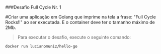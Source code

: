 ###Desafio Full Cycle Nr. 1

#Criar uma aplicação em Golang que imprime na tela a frase: "Full Cycle Rocks!!" ao ser executada. E o container deve ter o tamanho máximo de 2Mb.

>Para executar o desafio, execute o seguinte comando:

`docker run lucianomuniz/hello-go`